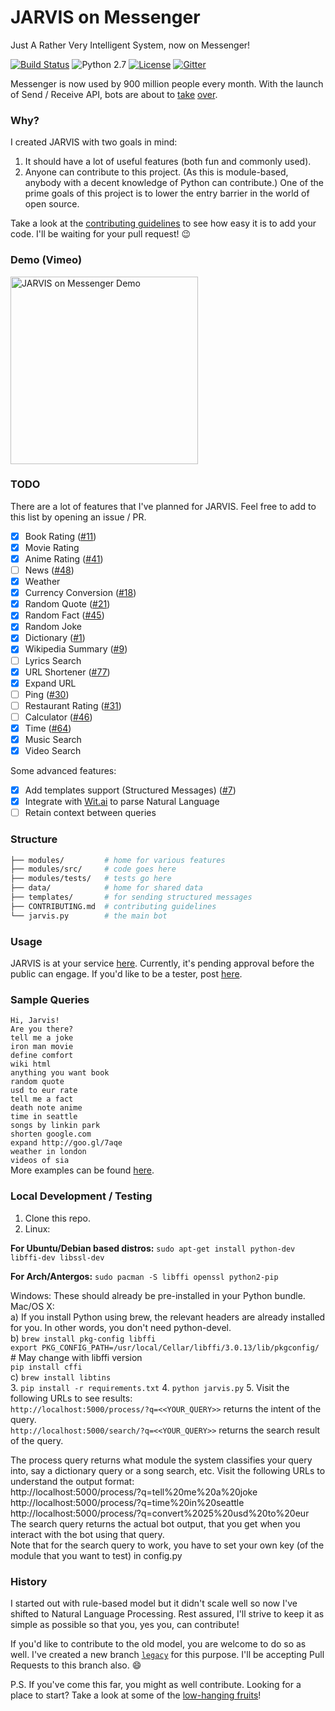 # JARVIS on Messenger

Just A Rather Very Intelligent System, now on Messenger!

[![Build Status](https://travis-ci.org/swapagarwal/JARVIS-on-Messenger.svg?branch=master)](https://travis-ci.org/swapagarwal/JARVIS-on-Messenger)
![Python 2.7](https://img.shields.io/badge/python-2.7-blue.svg)
[![License](https://img.shields.io/badge/license-MIT-blue.svg)](https://raw.githubusercontent.com/swapagarwal/JARVIS-on-Messenger/master/LICENSE)
[![Gitter](https://badges.gitter.im/Join%20Chat.svg)](https://gitter.im/swapagarwal/JARVIS-on-Messenger?utm_source=badge&utm_medium=badge&utm_campaign=pr-badge&utm_content=badge)

Messenger is now used by 900 million people every month. With the launch of Send / Receive API, bots are about to [take](http://time.com/4291214/facebook-messenger-bots/) [over](http://www.computerworld.com/article/3055588/social-media/an-army-of-chatbots-will-take-over-facebook-here-s-why.html).

### Why?

I created JARVIS with two goals in mind:

1. It should have a lot of useful features (both fun and commonly used).
2. Anyone can contribute to this project. (As this is module-based, anybody with a decent knowledge of Python can contribute.) One of the prime goals of this project is to lower the entry barrier in the world of open source.

Take a look at the [contributing guidelines](https://github.com/swapagarwal/JARVIS-on-Messenger/blob/master/CONTRIBUTING.md) to see how easy it is to add your code. I'll be waiting for your pull request! :wink:

### Demo (Vimeo)

<a href="https://vimeo.com/163328859" target="_blank" title="Click to open Vimeo link">
  <img src="https://i.vimeocdn.com/video/566604309_640.jpg" alt="JARVIS on Messenger Demo" width="300">
</a>

### TODO

There are a lot of features that I've planned for JARVIS. Feel free to add to this list by opening an issue / PR.

- [x] Book Rating ([#11](https://github.com/swapagarwal/JARVIS-on-Messenger/pull/11))
- [x] Movie Rating
- [x] Anime Rating ([#41](https://github.com/swapagarwal/JARVIS-on-Messenger/pull/41))
- [ ] News ([#48](https://github.com/swapagarwal/JARVIS-on-Messenger/pull/48))
- [x] Weather
- [x] Currency Conversion ([#18](https://github.com/swapagarwal/JARVIS-on-Messenger/pull/18))
- [x] Random Quote ([#21](https://github.com/swapagarwal/JARVIS-on-Messenger/pull/21))
- [x] Random Fact ([#45](https://github.com/swapagarwal/JARVIS-on-Messenger/pull/45))
- [x] Random Joke
- [x] Dictionary ([#1](https://github.com/swapagarwal/JARVIS-on-Messenger/pull/1))
- [x] Wikipedia Summary ([#9](https://github.com/swapagarwal/JARVIS-on-Messenger/pull/9))
- [ ] Lyrics Search
- [x] URL Shortener ([#77](https://github.com/swapagarwal/JARVIS-on-Messenger/pull/77))
- [x] Expand URL
- [ ] Ping ([#30](https://github.com/swapagarwal/JARVIS-on-Messenger/pull/30))
- [ ] Restaurant Rating ([#31](https://github.com/swapagarwal/JARVIS-on-Messenger/issues/31))
- [ ] Calculator ([#46](https://github.com/swapagarwal/JARVIS-on-Messenger/issues/46))
- [x] Time ([#64](https://github.com/swapagarwal/JARVIS-on-Messenger/pull/64))
- [x] Music Search
- [x] Video Search

Some advanced features:

- [x] Add templates support (Structured Messages) ([#7](https://github.com/swapagarwal/JARVIS-on-Messenger/issues/7))
- [x] Integrate with [Wit.ai](https://wit.ai/swapagarwal/JARVIS-on-Messenger) to parse Natural Language
- [ ] Retain context between queries

### Structure

```sh
├── modules/         # home for various features
├── modules/src/     # code goes here
├── modules/tests/   # tests go here
├── data/            # home for shared data
├── templates/       # for sending structured messages
├── CONTRIBUTING.md  # contributing guidelines
└── jarvis.py        # the main bot
```

### Usage

JARVIS is at your service [here](http://m.me/J.A.R.V.I.S.on.Messenger). Currently, it's pending approval before the public can engage. If you'd like to be a tester, post [here](https://www.facebook.com/J.A.R.V.I.S.on.Messenger/posts/551338921704902).

### Sample Queries

`Hi, Jarvis!`  
`Are you there?`  
`tell me a joke`  
`iron man movie`  
`define comfort`  
`wiki html`  
`anything you want book`  
`random quote`  
`usd to eur rate`  
`tell me a fact`  
`death note anime`  
`time in seattle`  
`songs by linkin park`  
`shorten google.com`  
`expand http://goo.gl/7aqe`  
`weather in london`  
`videos of sia`  
More examples can be found [here](https://github.com/swapagarwal/JARVIS-on-Messenger/tree/master/modules/tests).

### Local Development / Testing

1. Clone this repo.
2. Linux: 

**For Ubuntu/Debian based distros:**
`sudo apt-get install python-dev libffi-dev libssl-dev`  

**For Arch/Antergos:**
`sudo pacman -S libffi openssl python2-pip`

Windows: These should already be pre-installed in your Python bundle.  
Mac/OS X:  
a) If you install Python using brew, the relevant headers are already installed for you. In other words, you don't need python-devel.  
b) `brew install pkg-config libffi`  
`export PKG_CONFIG_PATH=/usr/local/Cellar/libffi/3.0.13/lib/pkgconfig/` # May change with libffi version  
`pip install cffi`  
c) `brew install libtins`  
3. `pip install -r requirements.txt`
4. `python jarvis.py`
5. Visit the following URLs to see results:  
`http://localhost:5000/process/?q=<<YOUR_QUERY>>` returns the intent of the query.  
`http://localhost:5000/search/?q=<<YOUR_QUERY>>` returns the search result of the query.

The process query returns what module the system classifies your query into, say a dictionary query or a song search, etc. Visit the following URLs to understand the output format:  
http://localhost:5000/process/?q=tell%20me%20a%20joke  
http://localhost:5000/process/?q=time%20in%20seattle  
http://localhost:5000/process/?q=convert%2025%20usd%20to%20eur  
The search query returns the actual bot output, that you get when you interact with the bot using that query.  
Note that for the search query to work, you have to set your own key (of the module that you want to test) in config.py  

### History

I started out with rule-based model but it didn't scale well so now I've shifted to Natural Language Processing.
Rest assured, I'll strive to keep it as simple as possible so that you, yes you, can contribute!

If you'd like to contribute to the old model, you are welcome to do so as well.
I've created a new branch [`legacy`](https://github.com/swapagarwal/JARVIS-on-Messenger/tree/legacy) for this purpose. I'll be accepting Pull Requests to this branch also. :smile:

P.S. If you've come this far, you might as well contribute.
Looking for a place to start? Take a look at some of the [low-hanging fruits](https://github.com/swapagarwal/JARVIS-on-Messenger/labels/Low-Hanging%20Fruit)!

